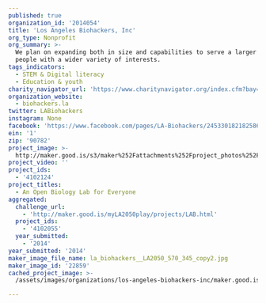 ```yaml
---
published: true
organization_id: '2014054'
title: 'Los Angeles Biohackers, Inc'
org_type: Nonprofit
org_summary: >-
  We plan on expanding both in size and capabilities to serve a larger number of
  people with a wider variety of interests.
tags_indicators:
  - STEM & Digital literacy
  - Education & youth
charity_navigator_url: 'https://www.charitynavigator.org/index.cfm?bay=search.profile&ein=1'
organization_website:
  - biohackers.la
twitter: LABiohackers
instagram: None
facebook: 'https://www.facebook.com/pages/LA-Biohackers/245330182182586'
ein: '1'
zip: '90782'
project_image: >-
  http://maker.good.is/s3/maker%252Fattachments%252Fproject_photos%252Fimages%252F22859%252Fdisplay%252Fla_biohackers__LA2050_570_345_copy2.jpg=c570x385
project_video: ''
project_ids:
  - '4102124'
project_titles:
  - An Open Biology Lab for Everyone
aggregated:
  challenge_url:
    - 'http://maker.good.is/myLA2050play/projects/LAB.html'
  project_ids:
    - '4102055'
  year_submitted:
    - '2014'
year_submitted: '2014'
maker_image_file_name: la_biohackers__LA2050_570_345_copy2.jpg
maker_image_id: '22859'
cached_project_image: >-
  /assets/images/organizations/los-angeles-biohackers-inc/maker.good.is/s3/maker%252Fattachments%252Fproject_photos%252Fimages%252F22859%252Fdisplay%252Fla_biohackers__LA2050_570_345_copy2.jpg=c570x385.jpg

---
```

